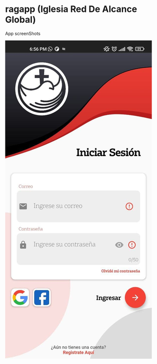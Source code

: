 # ragapp (Iglesia Red De Alcance Global)

App screenShots

![Image text](https://github.com/camilo1498/flutter-Rag-App/blob/master/ragapp%20screenshots/13.jpg)
